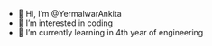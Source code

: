 - 👋 Hi, I’m @YermalwarAnkita
- 👀 I’m interested in coding
- 🌱 I’m currently learning in 4th year of engineering

<!---
YermalwarAnkita/YermalwarAnkita is a ✨ special ✨ repository because its `README.md` (this file) appears on your GitHub profile.
You can click the Preview link to take a look at your changes.
--->
